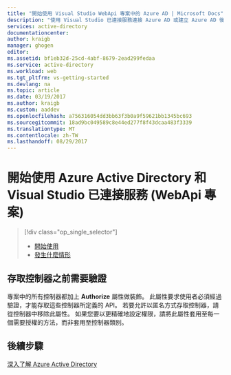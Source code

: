 ```yaml
---
title: "開始使用 Visual Studio WebApi 專案中的 Azure AD | Microsoft Docs"
description: "使用 Visual Studio 已連接服務連接 Azure AD 或建立 Azure AD 後，如何在 WebApi 專案中開始使用 Azure Active Directory"
services: active-directory
documentationcenter: 
author: kraigb
manager: ghogen
editor: 
ms.assetid: bf1eb32d-25cd-4abf-8679-2ead299fedaa
ms.service: active-directory
ms.workload: web
ms.tgt_pltfrm: vs-getting-started
ms.devlang: na
ms.topic: article
ms.date: 03/19/2017
ms.author: kraigb
ms.custom: aaddev
ms.openlocfilehash: a756316054dd3bb63f3b0a9f59621bb1345bc693
ms.sourcegitcommit: 18ad9bc049589c8e44ed277f8f43dcaa483f3339
ms.translationtype: MT
ms.contentlocale: zh-TW
ms.lasthandoff: 08/29/2017
---
```

# <a name="get-started-with-azure-active-directory-and-visual-studio-connected-services-webapi-projects"></a>開始使用 Azure Active Directory 和 Visual Studio 已連接服務 (WebApi 專案)
> [!div class="op_single_selector"]
> * [開始使用](vs-active-directory-webapi-getting-started.md)
> * [發生什麼情形](vs-active-directory-webapi-what-happened.md)
> 
> 

## <a name="requiring-authentication-to-access-controllers"></a>存取控制器之前需要驗證
專案中的所有控制器都加上 **Authorize** 屬性做裝飾。 此屬性要求使用者必須經過驗證，才能存取這些控制器所定義的 API。 若要允許以匿名方式存取控制器，請從控制器中移除此屬性。 如果您要以更精確地設定權限，請將此屬性套用至每一個需要授權的方法，而非套用至控制器類別。

## <a name="next-steps"></a>後續步驟
[深入了解 Azure Active Directory](https://azure.microsoft.com/services/active-directory/)

